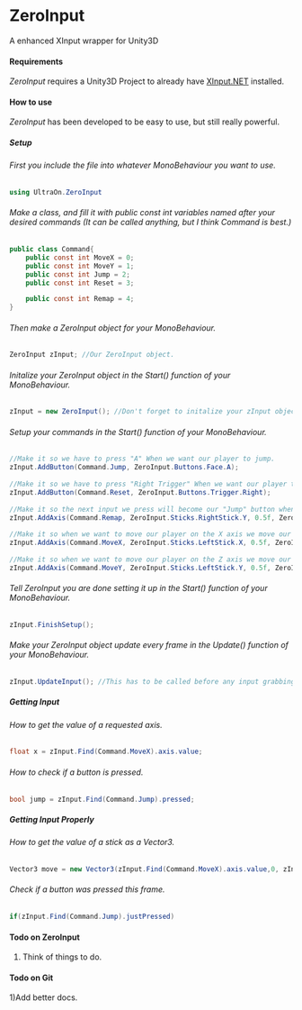 # ZeroInput
A enhanced XInput wrapper for Unity3D

#### Requirements
*ZeroInput* requires a Unity3D Project to already have [XInput.NET](https://github.com/speps/XInputDotNet) installed.

#### How to use
*ZeroInput* has been developed to be easy to use, but still really powerful.
##### Setup
###### First you include the file into whatever MonoBehaviour you want to use.
```cs
using UltraOn.ZeroInput
```

###### Make a class, and fill it with public const int variables named after your desired commands (It can be called anything, but I think Command is best.)
```cs
public class Command{
	public const int MoveX = 0;
	public const int MoveY = 1;
	public const int Jump = 2;
	public const int Reset = 3;

	public const int Remap = 4;
}
```

###### Then make a ZeroInput object for your MonoBehaviour.
```cs
ZeroInput zInput; //Our ZeroInput object.
```

###### Initalize your ZeroInput object in the Start() function of your MonoBehaviour.
```cs
zInput = new ZeroInput(); //Don't forget to initalize your zInput object.
```

###### Setup your commands in the Start() function of your MonoBehaviour.
```cs
//Make it so we have to press "A" When we want our player to jump.
zInput.AddButton(Command.Jump, ZeroInput.Buttons.Face.A);
		
//Make it so we have to press "Right Trigger" When we want our player to reset.
zInput.AddButton(Command.Reset, ZeroInput.Buttons.Trigger.Right);
		
//Make it so the next input we press will become our "Jump" button when we move the "Right Stick" up..
zInput.AddAxis(Command.Remap, ZeroInput.Sticks.RightStick.Y, 0.5f, ZeroInput.ActAs.Button, ZeroInput.ActivateOn.Positive);
		
//Make it so when we want to move our player on the X axis we move our left stick left or right.
zInput.AddAxis(Command.MoveX, ZeroInput.Sticks.LeftStick.X, 0.5f, ZeroInput.ActAs.Axis);
		
//Make it so when we want to move our player on the Z axis we move our left stick up or down.
zInput.AddAxis(Command.MoveY, ZeroInput.Sticks.LeftStick.Y, 0.5f, ZeroInput.ActAs.Axis);
```

###### Tell ZeroInput you are done setting it up in the Start() function of your MonoBehaviour.
```cs
zInput.FinishSetup();
```

###### Make your ZeroInput object update every frame in the Update() function of your MonoBehaviour.
```cs
zInput.UpdateInput(); //This has to be called before any input grabbing calls on every frame.
```
##### Getting Input
###### How to get the value of a requested axis.
```cs
float x = zInput.Find(Command.MoveX).axis.value;
```
###### How to check if a button is pressed.
```cs
bool jump = zInput.Find(Command.Jump).pressed;
```

##### Getting Input Properly
###### How to get the value of a stick as a Vector3.
```cs
Vector3 move = new Vector3(zInput.Find(Command.MoveX).axis.value,0, zInput.Find(Command.MoveY).axis.value);
```

###### Check if a button was pressed this frame.
```cs
if(zInput.Find(Command.Jump).justPressed)
```
#### Todo on ZeroInput
1) Think of things to do.

#### Todo on Git
1)Add better docs.
